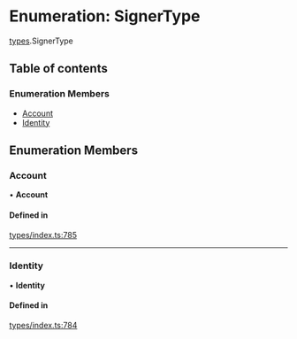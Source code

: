 # Enumeration: SignerType

[types](../wiki/types).SignerType

## Table of contents

### Enumeration Members

- [Account](../wiki/types.SignerType#account)
- [Identity](../wiki/types.SignerType#identity)

## Enumeration Members

### Account

• **Account**

#### Defined in

[types/index.ts:785](https://github.com/PolymathNetwork/polymesh-sdk/blob/31dfa0dc/src/types/index.ts#L785)

___

### Identity

• **Identity**

#### Defined in

[types/index.ts:784](https://github.com/PolymathNetwork/polymesh-sdk/blob/31dfa0dc/src/types/index.ts#L784)
